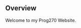 ## Overview

Welcome to my Prog270 Website.

<div id="firebaseui-auth-container"></div>
<link type="text/css" rel="stylesheet" href="https://www.gstatic.com/firebasejs/ui/live/1.0/firebase-ui-auth.css" />
<script src="https://www.gstatic.com/firebasejs/ui/live/1.0/firebase-ui-auth.js"></script>
<script src="https://www.gstatic.com/firebasejs/3.5.2/firebase.js"></script>
<script>
    elfFireStart();
    elfFireConfig();
</script>

<link rel="shortcut icon" href="/images/favicon.png">

<link type="text/css" rel="stylesheet" href="https://www.gstatic.com/firebasejs/ui/live/1.0/firebase-ui-auth.css" />
<script src="https://www.gstatic.com/firebasejs/3.5.2/firebase.js"></script>
<script src="https://www.gstatic.com/firebasejs/ui/live/1.0/firebase-ui-auth.js"></script>

<script>
  elfFireStart();
  elfFireInitPage();
</script>
